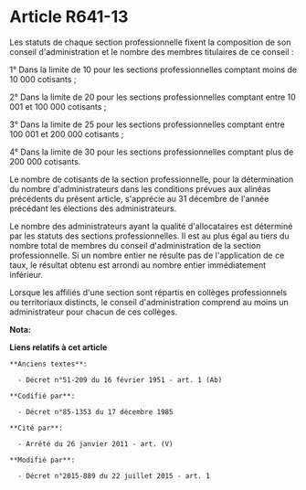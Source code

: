 # Article R641-13

Les statuts de chaque section professionnelle fixent la composition de son conseil d'administration et le nombre des membres
titulaires de ce conseil : 

1° Dans la limite de 10 pour les sections professionnelles comptant moins de 10 000 cotisants ; 

2° Dans la limite de 20 pour les sections professionnelles comptant entre 10 001 et 100 000 cotisants ; 

3° Dans la limite de 25 pour les sections professionnelles comptant entre 100 001 et 200 000 cotisants ; 

4° Dans la limite de 30 pour les sections professionnelles comptant plus de 200 000 cotisants. 

Le nombre de cotisants de la section professionnelle, pour la détermination du nombre d'administrateurs dans les conditions
prévues aux alinéas précédents du présent article, s'apprécie au 31 décembre de l'année précédant les élections des
administrateurs. 

Le nombre des administrateurs ayant la qualité d'allocataires est déterminé par les statuts des sections professionnelles. Il
est au plus égal au tiers du nombre total de membres du conseil d'administration de la section professionnelle. Si un nombre
entier ne résulte pas de l'application de ce taux, le résultat obtenu est arrondi au nombre entier immédiatement inférieur. 

Lorsque les affiliés d'une section sont répartis en collèges professionnels ou territoriaux distincts, le conseil
d'administration comprend au moins un administrateur pour chacun de ces collèges.

**Nota:**



**Liens relatifs à cet article**

	**Anciens textes**:

	  - Décret n°51-209 du 16 février 1951 - art. 1 (Ab)

	**Codifié par**:

	  - Décret n°85-1353 du 17 décembre 1985

	**Cité par**:

	  - Arrêté du 26 janvier 2011 - art. (V)

	**Modifié par**:

	  - Décret n°2015-889 du 22 juillet 2015 - art. 1
